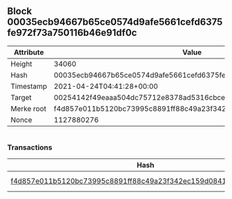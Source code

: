 ## Block 00035ecb94667b65ce0574d9afe5661cefd6375fe972f73a750116b46e91df0c

Attribute | Value
--- | ---
Height | 34060
Hash | 00035ecb94667b65ce0574d9afe5661cefd6375fe972f73a750116b46e91df0c
Timestamp | 2021-04-24T04:41:28+00:00
Target | 00254142f49eaaa504dc75712e8378ad5316cbcead634704b3734b6271167cc4
Merke root | f4d857e011b5120bc73995c8891ff88c49a23f342ec159d0841b1c48f14c84aa
Nonce | 1127880276

```

```

### Transactions

Hash | Amount
--- | ---
[f4d857e011b5120bc73995c8891ff88c49a23f342ec159d0841b1c48f14c84aa](f4d857e011b5120bc73995c8891ff88c49a23f342ec159d0841b1c48f14c84aa.md) | 10.00000000 SKEPTI 
